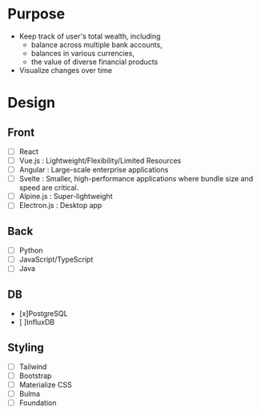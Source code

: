 # Purpose

- Keep track of user's total wealth, including 
	- balance across multiple bank accounts, 
	- balances in various currencies, 
	- the value of diverse financial products
- Visualize changes over time

# Design

## Front

- [ ] React
- [ ] Vue.js : Lightweight/Flexibility/Limited Resources
- [ ] Angular : Large-scale enterprise applications
- [ ] Svelte : Smaller, high-performance applications where bundle size and speed are critical.
- [ ] Alpine.js : Super-lightweight
- [ ] Electron.js : Desktop app

## Back

- [ ] Python
- [ ] JavaScript/TypeScript
- [ ] Java

## DB

- [x]PostgreSQL
- [ ]InfluxDB 

## Styling

- [ ] Tailwind
- [ ] Bootstrap
- [ ] Materialize CSS
- [ ] Bulma
- [ ] Foundation 